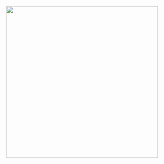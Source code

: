 <p align="center"><img src="https://upload.wikimedia.org/wikipedia/commons/0/02/Stack_Overflow_logo.svg" width="400px"></p>
